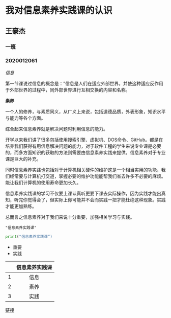 
# 我对信息素养实践课的认识
## 王豪杰

### 一班

### 2020012061

*信息*

 第一节课说过信息的概念是：”信息是人们在适应外部世界，并使这种适应反作用于外部世界的过程中，同外部世界进行互相交换的内容和名称。

**素养**

一个人的修养，与素质同义，从广义上来说，包括道德品质，外表形象，知识水平与能力等各个方面。

综合起来信息素养就是解决问题时利用信息的能力。

开学以来我们讲了很多包括使用搜索引擎、虚拟机、DOS命令、GitHub。都是在培养我们获得有用信息解决问题的能力，对于软件工程的学生来说专业课是必要的，而多方面知识的获取的方法则需要由信息素养实践来提供。信息素养对于专业课是巨大的补充。

同时信息素养实践也包括对于计算机相关硬件的维护这是一个相当实用的功能，我们经常要与计算机打交道，掌握必要的维护功能能帮我们省去许多不必要的麻烦。能让我们计算机的使用寿命更加长久。

信息素养实践课的学习不仅要上课认真听更要下课去实际操作，因为实践才能出真知，听完你觉得会了，但实际上你可能并不会而实践一把才能杜绝这种现象。实践才能更加熟练。

总而言之信息素养对于我们来说十分重要，加强相关学习与实践。


``"信息素养实践课"``

```python
print("信息素养实践课“)
```

- 重要
- 实践

|      | 信息素养实践课 |
| :--: | :------------: |
|  1   |      信息      |
|  2   |      素养      |
|  3   |      实践      |


[链接](https://3g.baidu.com/)




